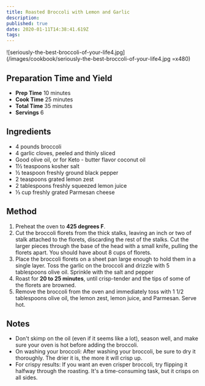 ```yaml
---
title: Roasted Broccoli with Lemon and Garlic
description: 
published: true
date: 2020-01-11T14:38:41.619Z
tags: 
---
```


![seriously-the-best-broccoli-of-your-life4.jpg](/images/cookbook/seriously-the-best-broccoli-of-your-life4.jpg =x480)
&nbsp;  
## Preparation Time and Yield

- **Prep Time** 10 minutes
- **Cook Time** 25 minutes
- **Total Time** 35 minutes
- **Servings** 6
  &nbsp;

## Ingredients

- 4 pounds broccoli
- 4 garlic cloves, peeled and thinly sliced
- Good olive oil, or for Keto - butter flavor coconut oil
- 1½ teaspoons kosher salt
- ½ teaspoon freshly ground black pepper
- 2 teaspoons grated lemon zest
- 2 tablespoons freshly squeezed lemon juice
- ⅓ cup freshly grated Parmesan cheese
  &nbsp;

## Method

1. Preheat the oven to **425 degrees F**.
2. Cut the broccoli florets from the thick stalks, leaving an inch or two of stalk attached to the florets, discarding the rest of the stalks. Cut the larger pieces through the base of the head with a small knife, pulling the florets apart. You should have about 8 cups of florets.
3. Place the broccoli florets on a sheet pan large enough to hold them in a single layer. Toss the garlic on the broccoli and drizzle with 5 tablespoons olive oil. Sprinkle with the salt and pepper
4. Roast for **20 to 25 minutes**, until crisp-tender and the tips of some of the florets are browned.
5. Remove the broccoli from the oven and immediately toss with 1 1/2 tablespoons olive oil, the lemon zest, lemon juice, and Parmesan. Serve hot.
   &nbsp;

## Notes

- Don't skimp on the oil (even if it seems like a lot), season well, and make sure your oven is hot before adding the broccoli.
- On washing your broccoli: After washing your broccoli, be sure to dry it thoroughly. The drier it is, the more it will crisp up.
- For crispy results: If you want an even crisper broccoli, try flipping it halfway through the roasting. It's a time-consuming task, but it crisps on all sides.
